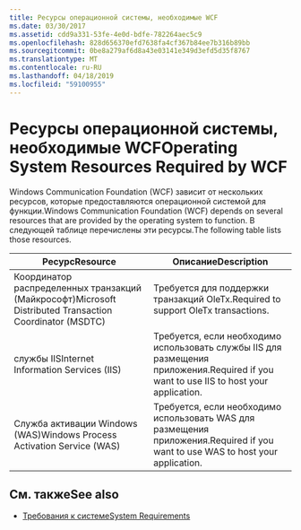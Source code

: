 ```yaml
---
title: Ресурсы операционной системы, необходимые WCF
ms.date: 03/30/2017
ms.assetid: cdd9a331-53fe-4e0d-bdfe-782264aec5c9
ms.openlocfilehash: 828d656370efd7638fa4cf367b84ee7b316b89bb
ms.sourcegitcommit: 0be8a279af6d8a43e03141e349d3efd5d35f8767
ms.translationtype: MT
ms.contentlocale: ru-RU
ms.lasthandoff: 04/18/2019
ms.locfileid: "59100955"
---
```

# <a name="operating-system-resources-required-by-wcf"></a><span data-ttu-id="fff00-102">Ресурсы операционной системы, необходимые WCF</span><span class="sxs-lookup"><span data-stu-id="fff00-102">Operating System Resources Required by WCF</span></span>
<span data-ttu-id="fff00-103">Windows Communication Foundation (WCF) зависит от нескольких ресурсов, которые предоставляются операционной системой для функции.</span><span class="sxs-lookup"><span data-stu-id="fff00-103">Windows Communication Foundation (WCF) depends on several resources that are provided by the operating system to function.</span></span> <span data-ttu-id="fff00-104">В следующей таблице перечислены эти ресурсы.</span><span class="sxs-lookup"><span data-stu-id="fff00-104">The following table lists those resources.</span></span>  
  
|<span data-ttu-id="fff00-105">Ресурс</span><span class="sxs-lookup"><span data-stu-id="fff00-105">Resource</span></span>|<span data-ttu-id="fff00-106">Описание</span><span class="sxs-lookup"><span data-stu-id="fff00-106">Description</span></span>|  
|--------------|-----------------|  
|<span data-ttu-id="fff00-107">Координатор распределенных транзакций (Майкрософт)</span><span class="sxs-lookup"><span data-stu-id="fff00-107">Microsoft Distributed Transaction Coordinator (MSDTC)</span></span>|<span data-ttu-id="fff00-108">Требуется для поддержки транзакций OleTx.</span><span class="sxs-lookup"><span data-stu-id="fff00-108">Required to support OleTx transactions.</span></span>|  
|<span data-ttu-id="fff00-109">службы IIS</span><span class="sxs-lookup"><span data-stu-id="fff00-109">Internet Information Services (IIS)</span></span>|<span data-ttu-id="fff00-110">Требуется, если необходимо использовать службы IIS для размещения приложения.</span><span class="sxs-lookup"><span data-stu-id="fff00-110">Required if you want to use IIS to host your application.</span></span>|  
|<span data-ttu-id="fff00-111">Служба активации Windows (WAS)</span><span class="sxs-lookup"><span data-stu-id="fff00-111">Windows Process Activation Service (WAS)</span></span>|<span data-ttu-id="fff00-112">Требуется, если необходимо использовать WAS для размещения приложения.</span><span class="sxs-lookup"><span data-stu-id="fff00-112">Required if you want to use WAS to host your application.</span></span>|  
  
## <a name="see-also"></a><span data-ttu-id="fff00-113">См. также</span><span class="sxs-lookup"><span data-stu-id="fff00-113">See also</span></span>

- [<span data-ttu-id="fff00-114">Требования к системе</span><span class="sxs-lookup"><span data-stu-id="fff00-114">System Requirements</span></span>](../../../docs/framework/wcf/wcf-system-requirements.md)
